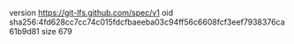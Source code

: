 version https://git-lfs.github.com/spec/v1
oid sha256:4fd628cc7cc74c015fdcfbaeeba03c94ff56c6608fcf3eef7938376ca61b9d81
size 679
